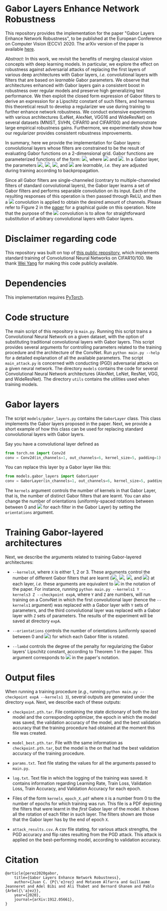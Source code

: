 # Gabor Layers Enhance Network Robustness
This repository provides the implementation for the paper "Gabor Layers Enhance Network Robustness", to be published at the European Conference on Computer Vision (ECCV) 2020. The arXiv version of the paper is available [here](https://arxiv.org/abs/1912.05661).

*Abstract:* In this work, we revisit the benefits of merging classical vision concepts with deep learning models. In particular, we explore the effect on robustness against adversarial attacks of replacing the first layers of various deep architectures with Gabor layers, _i.e._ convolutional layers with filters that are based on *learnable* Gabor parameters. We observe that architectures enhanced with Gabor layers gain a consistent boost in robustness over regular models and preserve high generalizing test performance. We then exploit the closed form expression of Gabor filters to derive an expression for a Lipschitz constant of such filters, and harness this theoretical result to develop a regularizer we use during training to further enhance network robustness. We conduct extensive experiments with various architectures (LeNet, AlexNet, VGG16 and WideResNet) on several datasets (MNIST, SVHN, CIFAR10 and CIFAR100) and demonstrate large empirical robustness gains. Furthermore, we experimentally show how our regularizer provides consistent robustness improvements.

In summary, here we provide the implementation for Gabor layers: convolutional layers whose filters are constrained to be the result of evaluating Gabor functions on a 2-dimensional grid. Gabor functions are parameterized functions of the form: <img src="https://render.githubusercontent.com/render/math?math=G_{\theta}(x',y';\sigma,\gamma,\lambda,\psi):=e^{-\:(x'^2+\gamma^2\:y'^2)/\sigma^2}\:\cos(\lambda\:x'+\psi)">, where <img src="https://render.githubusercontent.com/render/math?math=x'=x\cos\theta-y\sin\theta"> and <img src="https://render.githubusercontent.com/render/math?math=y'=x\sin\theta+y\cos\theta">. In a Gabor layer, the parameters <img src="https://render.githubusercontent.com/render/math?math=\sigma">, <img src="https://render.githubusercontent.com/render/math?math=\gamma">, <img src="https://render.githubusercontent.com/render/math?math=\lambda">, and <img src="https://render.githubusercontent.com/render/math?math=\psi"> are *learnable*, _i.e._ they are adjusted during training according to backpropagation.

Since all Gabor filters are single-channeled (contrary to multiple-channeled filters of standard convolutional layers), the Gabor layer learns a set of Gabor filters and performs separable convolution on its input. Each of the resulting responses of this operation is then passed through ReLU, and then a <img src="https://render.githubusercontent.com/render/math?math=1\times1"> convolution is applied to obtain the desired amount of channels. Please refer to Figure 2 in the [paper](https://arxiv.org/abs/1912.05661) for a graphical guide on this operation. Note that the purpose of the <img src="https://render.githubusercontent.com/render/math?math=1\times1"> convolution is to allow for straightforward substitution of arbitrary convolutional layers with Gabor layers.

# Disclaimer regarding code
This repository was built on top of [this public repository](https://github.com/bearpaw/pytorch-classification), which implements standard training of Convolutional Neural Networks on CIFAR10/100. We thank [Wei Yang](https://github.com/bearpaw) for making this code publicly available.

# Dependencies
This implementation requires [PyTorch](https://pytorch.org/).

# Code structure
The main script of this repository is `main.py`. Running this script trains a Convolutional Neural Network on a given dataset, with the option of substituting traditional convolutional layers with Gabor layers. This script provides several arguments for controlling parameters related to the training procedure and the architecture of the ConvNet. Run `python main.py --help` for a detailed explanation of all the available parameters. The script `main_attack.py` is concerned with conducting (PGD) adversarial attacks on a given neural network. The directory `models` contains the code for several Convolutional Neural Network architectures (AlexNet, LeNet, ResNet, VGG, and WideResNet). The directory `utils` contains the utilities used when training models.

# Gabor layers
The script `models/gabor_layers.py` contains the `GaborLayer` class. This class implements the Gabor layers proposed in the paper. Next, we provide a short example of how this class can be used for replacing standard convolutional layers with Gabor layers.

Say you have a convolutional layer defined as
```python
from torch.nn import Conv2d
conv = Conv2d(in_channels=1, out_channels=6, kernel_size=5, padding=1)
```
You can replace this layer by a Gabor layer like this:
```python
from models.gabor_layers import GaborLayer
conv = GaborLayer(in_channels=1, out_channels=6, kernel_size=5, padding=1, kernels=1)
```
The `kernels` argument controls the number of kernels in that Gabor Layer, that is, the number of distinct Gabor filters that are learnt. You can also change the number of orientations (uniformly-spaced rotations between between 0 and <img src="https://render.githubusercontent.com/render/math?math=2\pi"> for each filter in the Gabor Layer) by setting the `orientations` argument.

# Training Gabor-layered architectures
Next, we describe the arguments related to training Gabor-layered architectures:
* `--kernelsX`, where `X` is either 1, 2 or 3. These arguments control the number of different Gabor filters that are learnt (<img src="https://render.githubusercontent.com/render/math?math=\sigma">, <img src="https://render.githubusercontent.com/render/math?math=\gamma">, <img src="https://render.githubusercontent.com/render/math?math=\lambda">, and <img src="https://render.githubusercontent.com/render/math?math=\psi">) at each layer, _i.e._ these arguments are equivalent to <img src="https://render.githubusercontent.com/render/math?math=p"> in the notation of the paper. For instance, running `python main.py --kernels1 Y --kernels3 Z --checkpoint expA`, where `Y` and `Z` are numbers, will run training on a ConvNet in which the first convolutional layer (hence the `--kernels1` argument) was replaced with a Gabor layer with `Y` sets of parameters, and the third convolutional layer was replaced with a Gabor layer with `Z` sets of parameters. The results of the experiment will be saved at directory `expA`.

* `--orientations` controls the number of orientations (uniformly spaced between 0 and <img src="https://render.githubusercontent.com/render/math?math=2\pi">) for which each Gabor filter is rotated.

* `--lambd` controls the degree of the penalty for regularizing the Gabor layers' Lipschitz constant, according to Theorem 1 in the paper. This argument corresponds to <img src="https://render.githubusercontent.com/render/math?math=\beta"> in the paper's notation.

# Output files
When running a training procedure (_e.g._, running `python main.py --checkpoint expA --kernels1 3`), several outputs are generated under the directory `expA`. Next, we describe each of these outputs:
* `checkpoint.pth.tar`. File containing the state dictionary of both the *last* model and the corresponding optimizer, the epoch in which the model was saved, the validation accuracy of the model, and the best validation accuracy that the training procedure had obtained at the moment this file was created.

* `model_best.pth.tar`. File with the same information as `checkpoint.pth.tar`, but the model is the on that had the best validation accuracy of the training procedure.

* `params.txt`. Text file stating the values for all the arguments passed to `main.py`.

* `log.txt`. Text file in which the logging of the training was saved. It contains information regarding Learning Rate, Train Loss, Validation Loss, Train Accuracy, and Validation Accuracy for each epoch.

* Files of the form `kernels_epoch_X.pdf` where `X` is a number from 0 to the number of epochs for which training was run. This file is a PDF depicting the filters that were learnt in the *first* Gabor layer of the model. It shows all the rotation of each filter in such layer. The filters shown are those that the Gabor layer has by the end of epoch `X`.

* `attack_results.csv`. A csv file stating, for various attack strengths, the PGD accuracy and flip rates resulting from the PGD attack. This attack is applied on the best-performing model, according to validation accuracy.


# Citation
```
@article{perez2020gabor,
    title={Gabor Layers Enhance Network Robustness},
    author={Juan C. {P{\'e}rez} and Motasem Alfarra and Guillaume Jeanneret and Adel Bibi and Ali Thabet and Bernard Ghanem and Pablo {Arbel{\'a}ez}},
    year={2020},
    journal={arXiv:1912.05661},
}
```
